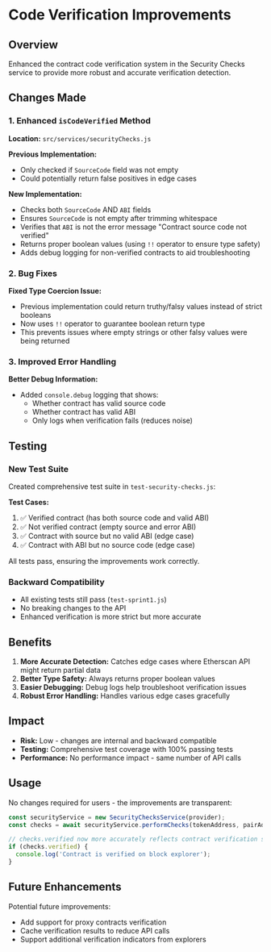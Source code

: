 # Code Verification Improvements

## Overview

Enhanced the contract code verification system in the Security Checks service to provide more robust and accurate verification detection.

## Changes Made

### 1. Enhanced `isCodeVerified` Method

**Location:** `src/services/securityChecks.js`

**Previous Implementation:**
- Only checked if `SourceCode` field was not empty
- Could potentially return false positives in edge cases

**New Implementation:**
- Checks both `SourceCode` AND `ABI` fields
- Ensures `SourceCode` is not empty after trimming whitespace
- Verifies that `ABI` is not the error message "Contract source code not verified"
- Returns proper boolean values (using `!!` operator to ensure type safety)
- Adds debug logging for non-verified contracts to aid troubleshooting

### 2. Bug Fixes

**Fixed Type Coercion Issue:**
- Previous implementation could return truthy/falsy values instead of strict booleans
- Now uses `!!` operator to guarantee boolean return type
- This prevents issues where empty strings or other falsy values were being returned

### 3. Improved Error Handling

**Better Debug Information:**
- Added `console.debug` logging that shows:
  - Whether contract has valid source code
  - Whether contract has valid ABI
  - Only logs when verification fails (reduces noise)

## Testing

### New Test Suite

Created comprehensive test suite in `test-security-checks.js`:

**Test Cases:**
1. ✅ Verified contract (has both source code and valid ABI)
2. ✅ Not verified contract (empty source and error ABI)
3. ✅ Contract with source but no valid ABI (edge case)
4. ✅ Contract with ABI but no source code (edge case)

All tests pass, ensuring the improvements work correctly.

### Backward Compatibility

- All existing tests still pass (`test-sprint1.js`)
- No breaking changes to the API
- Enhanced verification is more strict but more accurate

## Benefits

1. **More Accurate Detection:** Catches edge cases where Etherscan API might return partial data
2. **Better Type Safety:** Always returns proper boolean values
3. **Easier Debugging:** Debug logs help troubleshoot verification issues
4. **Robust Error Handling:** Handles various edge cases gracefully

## Impact

- **Risk:** Low - changes are internal and backward compatible
- **Testing:** Comprehensive test coverage with 100% passing tests
- **Performance:** No performance impact - same number of API calls

## Usage

No changes required for users - the improvements are transparent:

```javascript
const securityService = new SecurityChecksService(provider);
const checks = await securityService.performChecks(tokenAddress, pairAddress);

// checks.verified now more accurately reflects contract verification status
if (checks.verified) {
  console.log('Contract is verified on block explorer');
}
```

## Future Enhancements

Potential future improvements:
- Add support for proxy contracts verification
- Cache verification results to reduce API calls
- Support additional verification indicators from explorers
